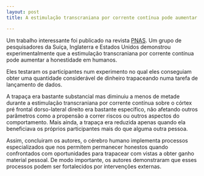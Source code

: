```yaml
---
layout: post
title: A estimulação transcraniana por corrente contínua pode aumentar a honestidade 

---
```


 
Um trabalho interessante foi publicado na revista [PNAS](https://doi.org/10.1073/pnas.1614912114). Um grupo de pesquisadores da Suíça, Inglaterra e Estados Unidos demonstrou experimentalmente que a estimulação transcraniana por corrente contínua pode aumentar a honestidade em humanos. 

Eles testaram os participantes num experimento no qual eles conseguiam obter uma quantidade considerável de dinheiro trapaceando numa tarefa de lançamento de dados.

A trapaça era bastante substancial mas diminuiu a menos de metade durante a estimulação transcraniana por corrente contínua sobre o córtex pré frontal dorso-lateral direito era bastante específico, não afetando outros parâmetros como a propensão a correr riscos ou outros aspectos do comportamento. Mais ainda, a trapaça era reduzida apenas quando ela beneficiava os próprios participantes mais do que alguma outra pessoa.

 Assim, concluiram os autores, o cérebro humano implementa processos especializados que nos permitem permanecer honestos quando confrontados com oportunidades para trapacear com vistas a obter ganho material pessoal. De modo importante, os autores demonstraram que esses processos podem ser fortalecidos por intervenções externas.
